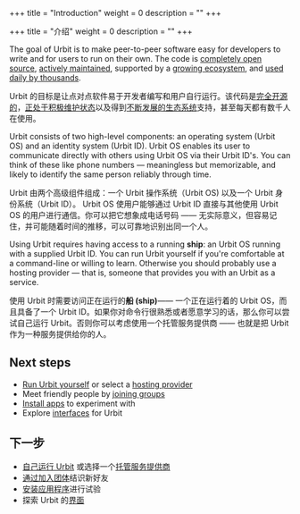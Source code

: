 +++
title = "Introduction"
weight = 0
description = ""
+++

+++
title = "介绍"
weight = 0
description = ""
+++

The goal of Urbit is to make peer-to-peer software easy for developers to write
and for users to run on their own. The code is [completely open
source](https://github.com/urbit), [actively
maintained](https://github.com/urbit/urbit/graphs/code-frequency), supported by
a [growing ecosystem](https://urbit.org/ecosystem), and [used daily by
thousands](https://network.urbit.org).

Urbit 的目标是让点对点软件易于开发者编写和用户自行运行。该代码是[完全开源的](https://github.com/urbit)，[正处于积极维护状态](https://github.com/urbit/urbit/graphs/code-frequency)以及得到[不断发展的生态系统](https://urbit.org/ecosystem)支持，甚至每天都有数千人在使用。

Urbit consists of two high-level components: an operating
system (Urbit OS) and an identity system (Urbit ID). Urbit OS enables its user to communicate directly with others using Urbit OS via their Urbit ID's. You can think of these like phone numbers &mdash; meaningless
but memorizable, and likely to identify the same person reliably through time.

Urbit 由两个高级组件组成：一个 Urbit 操作系统（Urbit OS) 以及一个 Urbit 身份系统（Urbit ID）。
Urbit OS 使用户能够通过 Urbit ID 直接与其他使用 Urbit OS 的用户进行通信。你可以把它想象成电话号码 —— 无实际意义，但容易记住，并可能随着时间的推移，可以可靠地识别出同一个人。

Using Urbit requires having access to a running **ship**: an Urbit OS running
with a supplied Urbit ID. You can run Urbit yourself if you're comfortable at a
command-line or willing to learn. Otherwise you should probably use a hosting
provider &mdash; that is, someone that provides you with an Urbit as a service.

使用 Urbit 时需要访问正在运行的**船 (ship)**—— 一个正在运行着的 Urbit OS，而且具备了一个 Urbit ID。如果你对命令行很熟悉或者愿意学习的话，那么你可以尝试自己运行 Urbit。否则你可以考虑使用一个托管服务提供商 —— 也就是把 Urbit 作为一种服务提供给你的人。

## Next steps

- [Run Urbit yourself](/getting-started/self-host) or select a [hosting provider](/getting-started/hosted)
- Meet friendly people by [joining groups](/getting-started/joining-groups)
- [Install apps](/getting-started/installing-applications) to experiment with
- Explore [interfaces](/getting-started/interfaces) for Urbit

## 下一步

- [自己运行 Urbit](/getting-started/self-host) 或选择一个[托管服务提供商](/getting-started/hosted)
- [通过加入团体](/getting-started/joining-groups)结识新好友 
- [安装应用程序](/getting-started/installing-applications)进行试验
- 探索 Urbit 的[界面](/getting-started/interfaces) 

